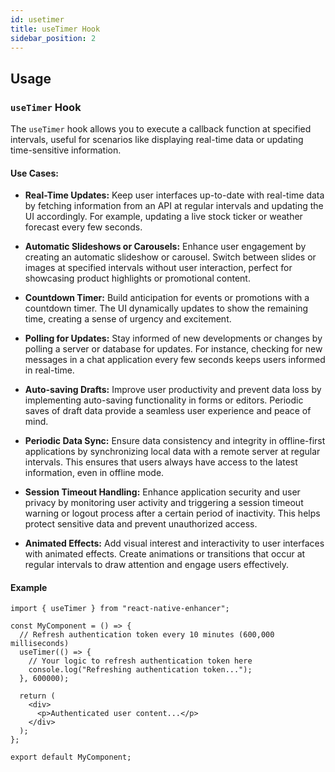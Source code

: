 ```yaml
---
id: usetimer
title: useTimer Hook
sidebar_position: 2
---
```


## Usage

### `useTimer` Hook

The `useTimer` hook allows you to execute a callback function at specified intervals, useful for scenarios like displaying real-time data or updating time-sensitive information.

#### Use Cases:

- **Real-Time Updates:** Keep user interfaces up-to-date with real-time data by fetching information from an API at regular intervals and updating the UI accordingly. For example, updating a live stock ticker or weather forecast every few seconds.

- **Automatic Slideshows or Carousels:** Enhance user engagement by creating an automatic slideshow or carousel. Switch between slides or images at specified intervals without user interaction, perfect for showcasing product highlights or promotional content.

- **Countdown Timer:** Build anticipation for events or promotions with a countdown timer. The UI dynamically updates to show the remaining time, creating a sense of urgency and excitement.

- **Polling for Updates:** Stay informed of new developments or changes by polling a server or database for updates. For instance, checking for new messages in a chat application every few seconds keeps users informed in real-time.

- **Auto-saving Drafts:** Improve user productivity and prevent data loss by implementing auto-saving functionality in forms or editors. Periodic saves of draft data provide a seamless user experience and peace of mind.

- **Periodic Data Sync:** Ensure data consistency and integrity in offline-first applications by synchronizing local data with a remote server at regular intervals. This ensures that users always have access to the latest information, even in offline mode.

- **Session Timeout Handling:** Enhance application security and user privacy by monitoring user activity and triggering a session timeout warning or logout process after a certain period of inactivity. This helps protect sensitive data and prevent unauthorized access.

- **Animated Effects:** Add visual interest and interactivity to user interfaces with animated effects. Create animations or transitions that occur at regular intervals to draw attention and engage users effectively.

#### Example

```tsx
import { useTimer } from "react-native-enhancer";

const MyComponent = () => {
  // Refresh authentication token every 10 minutes (600,000 milliseconds)
  useTimer(() => {
    // Your logic to refresh authentication token here
    console.log("Refreshing authentication token...");
  }, 600000);

  return (
    <div>
      <p>Authenticated user content...</p>
    </div>
  );
};

export default MyComponent;
```

